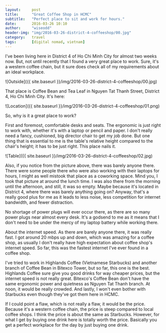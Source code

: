 ```yaml
---
layout:     post
title:      "Great Coffee Shop in HCMC"
subtitle:   "Perfect place to sit and work for hours."
date:       2016-03-26 10:10
author:     "wiseodd"
header-img: "img/2016-03-26-district-4-coffeeshop/00.jpg"
category:   travel
tags:       [digital nomad, vietnam]
---
```


I've been living here in District 4 of Ho Chi Minh City for almost two weeks now. But, not until recently that I found a very great place to work. Sure, it's a western coffee chain, but it sure does check all of my requirements about an ideal workplace.

![Outside]({{ site.baseurl }}/img/2016-03-26-district-4-coffeeshop/00.jpg)

That place is Coffee Bean and Tea Leaf in Nguyen Tat Thanh Street, District 4, Ho Chi Minh City. It's here:

![Location]({{ site.baseurl }}/img/2016-03-26-district-4-coffeeshop/01.png)

So, why is it a great place to work?

First and foremost, comfortable desks and seats. The ergonomic is just right to work with, whether it's with a laptop or pencil and paper. I don't really need a fancy, cushioned, big director chair to get my job done. But one thing that is essential to me is the table's relative height compared to the chair's height; it has to be just right. This place nails it.

![Table]({{ site.baseurl }}/img/2016-03-26-district-4-coffeeshop/02.jpg)

Also, if you notice from the picture above, there was barely anyone there. There were some people there who were also working with their laptops for hours, I might as well mistook that place as a coworking space. Mind you, I took that picture at around the lunch time. I was also there from the morning until the afternoon, and still, it was so empty. Maybe because it's located in District 4, where there was barely anything going on? Anyway, that's a really good plus for me as it leads to less noise, less competition for internet bandwidth, and fewer distraction.

No shortage of power plugs will ever occur there, as there are so many power plugs near almost every desk. It's a godsend to me as it means that I don't need to be under the mercy of my laptop battery while working there.

About the internet speed. As there are barely anyone there, it was really fast. I got around 20 mbps up and down, which was amazing for a coffee shop, as usually I don't really have high expectation about coffee shop's internet speed. So far, this was the fastest internet I've ever found in a coffee shop.


I've tried to work in Highlands Coffee (Vietnamese Starbucks) and another branch of Coffee Bean in Bitexco Tower, but so far, this one is the best. Highlands Coffee sure give you good drinks for way cheaper prices, but the internet speed is not really great. Bitexco's Coffee Bean don't have the same ergonomic power and quietness as Nguyen Tat Thanh branch. At noon, it would be really crowded. And lastly, I won't even bother with Starbucks even though they've got them here in HCMC.

If I could point a flaw, which is not really a flaw, it would be the price. Because it's a western coffee chain, the price is steep compared to local coffee shops. I think the price is about the same as Starbucks. However, for what I get by buying one drink here is totally worth the price. Basically you get a perfect workplace for the day by just buying one drink.
